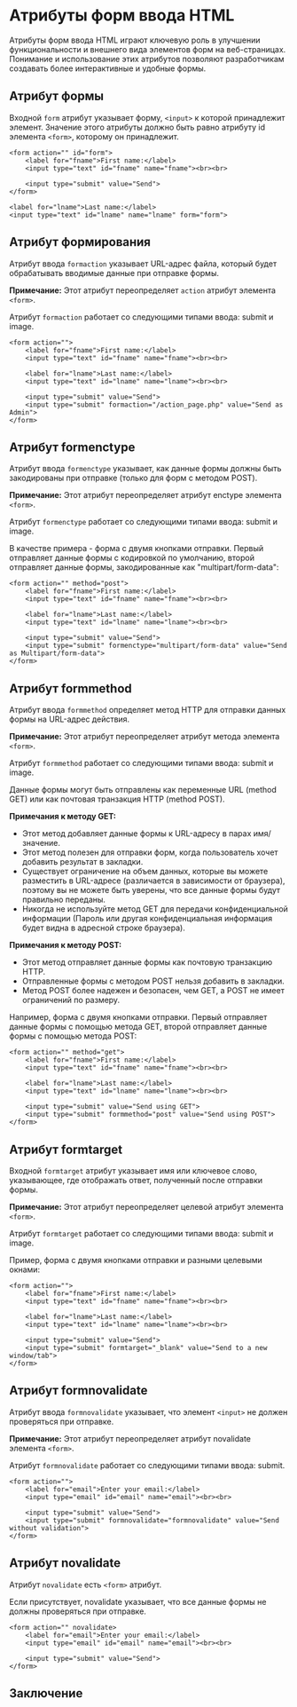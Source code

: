# Атрибуты форм ввода HTML

Атрибуты форм ввода HTML играют ключевую роль в улучшении функциональности и внешнего вида элементов форм на веб-страницах. Понимание и использование этих атрибутов позволяют разработчикам создавать более интерактивные и удобные формы.

## Атрибут формы

Входной ``form`` атрибут указывает форму, ``<input>`` к которой принадлежит элемент. Значение этого атрибуты должно быть равно атрибуту id элемента ``<form>``, которому он принадлежит.

```
<form action="" id="form">
    <label for="fname">First name:</label>
    <input type="text" id="fname" name="fname"><br><br>

    <input type="submit" value="Send">
</form>

<label for="lname">Last name:</label>
<input type="text" id="lname" name="lname" form="form">
```

## Атрибут формирования

Атрибут ввода ``formaction`` указывает URL-адрес файла, который будет обрабатывать вводимые данные при отправке формы.

**Примечание:** Этот атрибут переопределяет ``action`` атрибут элемента ``<form>``.

Атрибут ``formaction`` работает со следующими типами ввода: submit и image.

```
<form action="">
    <label for="fname">First name:</label>
    <input type="text" id="fname" name="fname"><br><br>

    <label for="lname">Last name:</label>
    <input type="text" id="lname" name="lname"><br><br>

    <input type="submit" value="Send">
    <input type="submit" formaction="/action_page.php" value="Send as Admin">
</form>
```

## Атрибут formenctype

Атрибут ввода ``formenctype`` указывает, как данные формы должны быть закодированы при отправке (только для форм с методом POST).

**Примечание:** Этот атрибут переопределяет атрибут enctype элемента ``<form>``.

Атрибут ``formenctype`` работает со следующими типами ввода: submit и image.

В качестве примера - форма с двумя кнопками отправки. Первый отправляет данные формы с кодировкой по умолчанию, второй отправляет данные формы, закодированные как "multipart/form-data":

```
<form action="" method="post">
    <label for="fname">First name:</label>
    <input type="text" id="fname" name="fname"><br><br>

    <label for="lname">Last name:</label>
    <input type="text" id="lname" name="lname"><br><br>

    <input type="submit" value="Send">
    <input type="submit" formenctype="multipart/form-data" value="Send as Multipart/form-data">
</form>
```

## Атрибут formmethod

Атрибут ввода ``formmethod`` определяет метод HTTP для отправки данных формы на URL-адрес действия.

**Примечание:** Этот атрибут переопределяет атрибут метода элемента ``<form>``.

Атрибут ``formmethod`` работает со следующими типами ввода: submit и image.

Данные формы могут быть отправлены как переменные URL (method GET) или как почтовая транзакция HTTP (method POST).

**Примечания к методу GET:**

- Этот метод добавляет данные формы к URL-адресу в парах имя/значение.
- Этот метод полезен для отправки форм, когда пользователь хочет добавить результат в закладки.
- Существует ограничение на объем данных, которые вы можете разместить в URL-адресе (различается в зависимости от браузера), поэтому вы не можете быть уверены, что все данные формы будут правильно переданы.
- Никогда не используйте метод GET для передачи конфиденциальной информации (Пароль или другая конфиденциальная информация будет видна в адресной строке браузера).

**Примечания к методу POST:**

- Этот метод отправляет данные формы как почтовую транзакцию HTTP.
- Отправленные формы с методом POST нельзя добавить в закладки.
- Метод POST более надежен и безопасен, чем GET, а POST не имеет ограничений по размеру.

Например, форма с двумя кнопками отправки. Первый отправляет данные формы с помощью метода GET, второй отправляет данные формы с помощью метода POST:

```
<form action="" method="get">
    <label for="fname">First name:</label>
    <input type="text" id="fname" name="fname"><br><br>

    <label for="lname">Last name:</label>
    <input type="text" id="lname" name="lname"><br><br>

    <input type="submit" value="Send using GET">
    <input type="submit" formmethod="post" value="Send using POST">
</form>
```

## Атрибут formtarget

Входной ``formtarget`` атрибут указывает имя или ключевое слово, указывающее, где отображать ответ, полученный после отправки формы.

**Примечание:** Этот атрибут переопределяет целевой атрибут элемента ``<form>``.

Атрибут ``formtarget`` работает со следующими типами ввода: submit и image.

Пример, форма с двумя кнопками отправки и разными целевыми окнами:

```
<form action="">
    <label for="fname">First name:</label>
    <input type="text" id="fname" name="fname"><br><br>

    <label for="lname">Last name:</label>
    <input type="text" id="lname" name="lname"><br><br>

    <input type="submit" value="Send">
    <input type="submit" formtarget="_blank" value="Send to a new window/tab">
</form>
```

## Атрибут formnovalidate

Атрибут ввода ``formnovalidate`` указывает, что элемент ``<input>`` не должен проверяться при отправке.

**Примечание:** Этот атрибут переопределяет атрибут novalidate элемента ``<form>``.

Атрибут ``formnovalidate`` работает со следующими типами ввода: submit.

```
<form action="">
    <label for="email">Enter your email:</label>
    <input type="email" id="email" name="email"><br><br>

    <input type="submit" value="Send">
    <input type="submit" formnovalidate="formnovalidate" value="Send without validation">
</form>
```

## Атрибут novalidate

Атрибут ``novalidate`` есть ``<form>`` атрибут.

Если присутствует, novalidate указывает, что все данные формы не должны проверяться при отправке.

```
<form action="" novalidate>
    <label for="email">Enter your email:</label>
    <input type="email" id="email" name="email"><br><br>

    <input type="submit" value="Send">
</form>
```

## Заключение